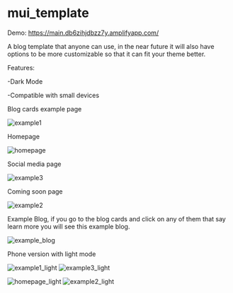 # mui_template

Demo: https://main.db6zihjdbzz7y.amplifyapp.com/

A blog template that anyone can use, in the near future it will also have options to be more customizable so that it can fit your theme better.

Features:

-Dark Mode 

-Compatible with small devices

Blog cards example page

![example1](https://user-images.githubusercontent.com/76671651/170098829-f6691cce-4f25-4910-8c7a-551db903f67d.PNG)

Homepage

![homepage](https://user-images.githubusercontent.com/76671651/170098832-0d423a70-5ac8-4528-93d3-4f05459720b8.PNG)

Social media page 

![example3](https://user-images.githubusercontent.com/76671651/170098836-6b869ede-56af-491c-810e-4741e63170b3.PNG)

Coming soon page

![example2](https://user-images.githubusercontent.com/76671651/170098839-094f5efc-35fa-4c80-acaa-e0f0bfcc1eff.PNG)

Example Blog, if you go to the blog cards and click on any of them that say learn more you will see this example blog.

![example_blog](https://user-images.githubusercontent.com/76671651/170535534-7aac2b66-e0df-4f81-be27-6b181f814ce6.PNG)

Phone version with light mode

![example1_light](https://user-images.githubusercontent.com/76671651/170099445-ae769853-4cee-4b0c-961b-17de00f0b61c.PNG)   ![example3_light](https://user-images.githubusercontent.com/76671651/170099450-bd263307-f057-40eb-a7ae-2df88ef19dc0.PNG)

![homepage_light](https://user-images.githubusercontent.com/76671651/170099449-9a0d267e-2189-4d47-b4cc-be547c56c7e9.PNG)    ![example2_light](https://user-images.githubusercontent.com/76671651/170099451-c2372c14-baaf-47b1-bfb4-48f476b6cb37.PNG)  

